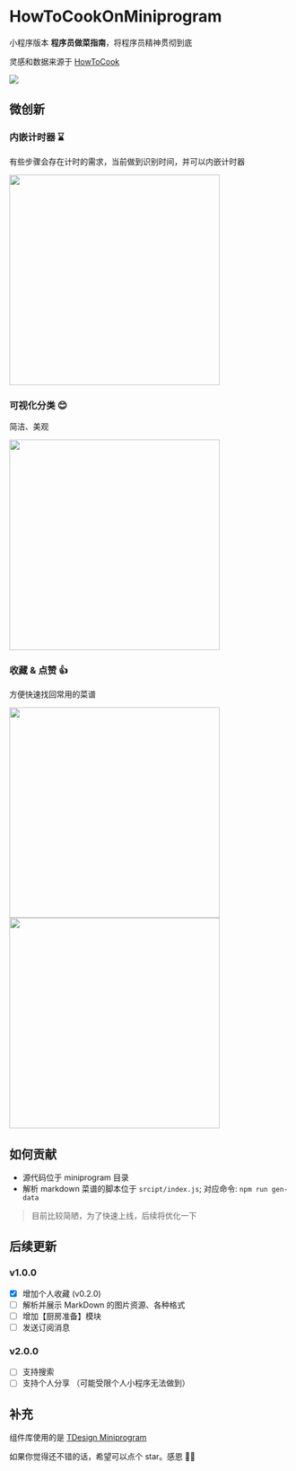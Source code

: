 # HowToCookOnMiniprogram

小程序版本 **程序员做菜指南**，将程序员精神贯彻到底

灵感和数据来源于 [HowToCook](https://github.com/Anduin2017/HowToCook)

![](./assets/qrcode.png)

## 微创新

### 内嵌计时器 ⌛️

有些步骤会存在计时的需求，当前做到识别时间，并可以内嵌计时器

<img src="./assets/countdown.jpg" width="375" />

### 可视化分类 😊

简洁、美观

<img src="./assets/home.jpg" width="375" />

### 收藏 & 点赞 👍

方便快速找回常用的菜谱

<p>
<img src="./assets/detail-actions.jpg" width="375" />
<img src="./assets/starred.jpg" width="375" />
</p>

## 如何贡献

- 源代码位于 miniprogram 目录
- 解析 markdown 菜谱的脚本位于 `srcipt/index.js`; 对应命令: `npm run gen-data`
> 目前比较简陋，为了快速上线，后续将优化一下


## 后续更新

### v1.0.0

- [x] 增加个人收藏 (v0.2.0)
- [ ] 解析并展示 MarkDown 的图片资源、各种格式
- [ ] 增加【厨房准备】模块
- [ ] 发送订阅消息

### v2.0.0

- [ ] 支持搜索
- [ ] 支持个人分享 （可能受限个人小程序无法做到）

## 补充

组件库使用的是 [TDesign Miniprogram](https://github.com/Tencent/tdesign-miniprogram)

如果你觉得还不错的话，希望可以点个 star。感恩 🙏🙏
